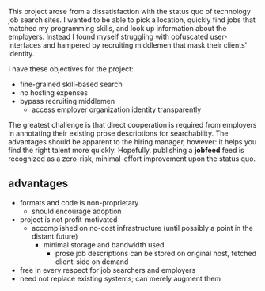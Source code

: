 This project arose from a dissatisfaction with the status quo of technology job search sites. I wanted to be able to pick a location, quickly find jobs that matched my programming skills, and look up information about the employers.  Instead I found myself struggling with obfuscated user-interfaces and hampered by recruiting middlemen that mask their clients' identity.

I have these objectives for the project:
  * fine-grained skill-based search
  * no hosting expenses
  * bypass recruiting middlemen
    * access employer organization identity transparently

The greatest challenge is that direct cooperation is required from employers in annotating their existing prose descriptions for searchability.  The advantages should be apparent to the hiring manager, however: it helps you find the right talent more quickly.  Hopefully, publishing a **jobfeed** feed is recognized as a zero-risk, minimal-effort improvement upon the status quo.

## advantages ##
  * formats and code is non-proprietary
    * should encourage adoption
  * project is not profit-motivated
    * accomplished on no-cost infrastructure (until possibly a point in the distant future)
      * minimal storage and bandwidth used
        * prose job descriptions can be stored on original host, fetched client-side on demand
  * free in every respect for job searchers and employers
  * need not replace existing systems; can merely augment them